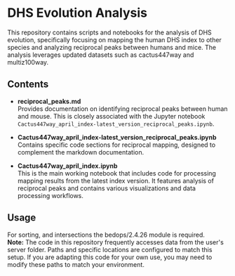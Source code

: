 # DHS Evolution Analysis

This repository contains scripts and notebooks for the analysis of DHS evolution, specifically focusing on mapping the human DHS index to other species and analyzing reciprocal peaks between humans and mice. The analysis leverages updated datasets such as cactus447way and multiz100way.

## Contents

- **reciprocal_peaks.md**  
  Provides documentation on identifying reciprocal peaks between human and mouse. This is closely associated with the Jupyter notebook `Cactus447way_april_index-latest_version_reciprocal_peaks.ipynb`.

- **Cactus447way_april_index-latest_version_reciprocal_peaks.ipynb**  
  Contains specific code sections for reciprocal mapping, designed to complement the markdown documentation.

- **Cactus447way_april_index.ipynb**  
  This is the main working notebook that includes code for processing mapping results from the latest index version. It features analysis of reciprocal peaks and contains various visualizations and data processing workflows.

## Usage

For sorting, and intersections the bedops/2.4.26 module is required.   
**Note:** The code in this repository frequently accesses data from the user's server folder. Paths and specific locations are configured to match this setup. If you are adapting this code for your own use, you may need to modify these paths to match your environment.
